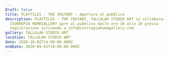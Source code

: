 ```yaml
---
Draft: false
title: PLAYTILES - THE INSTANT — Apertura al pubblico
description: PLAYTILES - THE INSTANT, TALLULAH STUDIO ART in collaborazione con
  ISORROPIA HOMEGALLERY apre al pubblico dalle ore 16 alle 20 previa
  registrazione scrivendo a info@isorropiahomegallery.com
gallery: TALLULAH STUDIO ART
location: TALLULAH STUDIO ART
date: 2020-10-02T14:00:00.000Z
endDate: 2020-09-02T19:00:00.000Z
---
```

